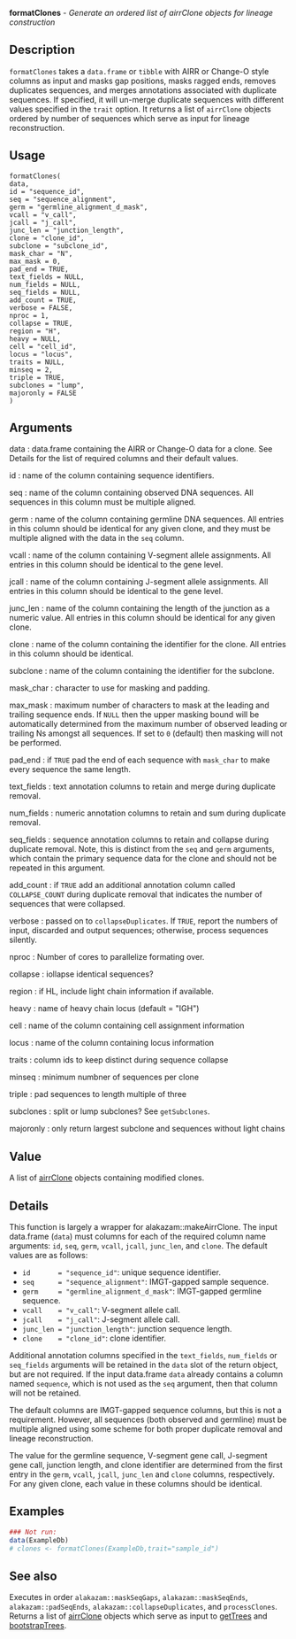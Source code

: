 **formatClones** - *Generate an ordered list of airrClone objects for lineage construction*

Description
--------------------

`formatClones` takes a `data.frame` or `tibble` with AIRR or 
Change-O style columns as input and masks gap positions, masks ragged ends, 
removes duplicates sequences, and merges annotations associated with duplicate
sequences. If specified, it will un-merge duplicate sequences with different 
values specified in the `trait` option. It returns a list of `airrClone`
objects ordered by number of sequences which serve as input for lineage reconstruction.


Usage
--------------------
```
formatClones(
data,
id = "sequence_id",
seq = "sequence_alignment",
germ = "germline_alignment_d_mask",
vcall = "v_call",
jcall = "j_call",
junc_len = "junction_length",
clone = "clone_id",
subclone = "subclone_id",
mask_char = "N",
max_mask = 0,
pad_end = TRUE,
text_fields = NULL,
num_fields = NULL,
seq_fields = NULL,
add_count = TRUE,
verbose = FALSE,
nproc = 1,
collapse = TRUE,
region = "H",
heavy = NULL,
cell = "cell_id",
locus = "locus",
traits = NULL,
minseq = 2,
triple = TRUE,
subclones = "lump",
majoronly = FALSE
)
```

Arguments
-------------------

data
:   data.frame containing the AIRR or Change-O data for a clone. See Details
for the list of required columns and their default values.

id
:   name of the column containing sequence identifiers.

seq
:   name of the column containing observed DNA sequences. All 
sequences in this column must be multiple aligned.

germ
:   name of the column containing germline DNA sequences. All entries 
in this column should be identical for any given clone, and they
must be multiple aligned with the data in the `seq` column.

vcall
:   name of the column containing V-segment allele assignments. All 
entries in this column should be identical to the gene level.

jcall
:   name of the column containing J-segment allele assignments. All 
entries in this column should be identical to the gene level.

junc_len
:   name of the column containing the length of the junction as a 
numeric value. All entries in this column should be identical 
for any given clone.

clone
:   name of the column containing the identifier for the clone. All 
entries in this column should be identical.

subclone
:   name of the column containing the identifier for the subclone.

mask_char
:   character to use for masking and padding.

max_mask
:   maximum number of characters to mask at the leading and trailing
sequence ends. If `NULL` then the upper masking bound will 
be automatically determined from the maximum number of observed 
leading or trailing Ns amongst all sequences. If set to `0` 
(default) then masking will not be performed.

pad_end
:   if `TRUE` pad the end of each sequence with `mask_char`
to make every sequence the same length.

text_fields
:   text annotation columns to retain and merge during duplicate removal.

num_fields
:   numeric annotation columns to retain and sum during duplicate removal.

seq_fields
:   sequence annotation columns to retain and collapse during duplicate 
removal. Note, this is distinct from the `seq` and `germ` 
arguments, which contain the primary sequence data for the clone
and should not be repeated in this argument.

add_count
:   if `TRUE` add an additional annotation column called 
`COLLAPSE_COUNT` during duplicate removal that indicates the 
number of sequences that were collapsed.

verbose
:   passed on to `collapseDuplicates`. If `TRUE`, report the 
numbers of input, discarded and output sequences; otherwise, process
sequences silently.

nproc
:   Number of cores to parallelize formating over.

collapse
:   iollapse identical sequences?

region
:   if HL, include light chain information if available.

heavy
:   name of heavy chain locus (default = "IGH")

cell
:   name of the column containing cell assignment information

locus
:   name of the column containing locus information

traits
:   column ids to keep distinct during sequence collapse

minseq
:   minimum numbner of sequences per clone

triple
:   pad sequences to length multiple of three

subclones
:   split or lump subclones? See `getSubclones`.

majoronly
:   only return largest subclone and sequences without light chains




Value
-------------------

A list of [airrClone](airrClone-class.md) objects containing modified clones.


Details
-------------------

This function is largely a wrapper for alakazam::makeAirrClone.
The input data.frame (`data`) must columns for each of the required column name 
arguments: `id`, `seq`, `germ`, `vcall`, `jcall`, 
`junc_len`, and `clone`.  The default values are as follows:

+ `id       = "sequence_id"`:           unique sequence identifier.
+ `seq      = "sequence_alignment"`:         IMGT-gapped sample sequence.
+ `germ     = "germline_alignment_d_mask"`:  IMGT-gapped germline sequence.
+ `vcall    = "v_call"`:                V-segment allele call.
+ `jcall    = "j_call"`:                J-segment allele call.
+ `junc_len = "junction_length"`:       junction sequence length.
+ `clone    = "clone_id"`:                 clone identifier.

Additional annotation columns specified in the `text_fields`, `num_fields` 
or `seq_fields` arguments will be retained in the `data` slot of the return 
object, but are not required. If the input data.frame `data` already contains a 
column named `sequence`, which is not used as the `seq` argument, then that 
column will not be retained.

The default columns are IMGT-gapped sequence columns, but this is not a requirement. 
However, all sequences (both observed and germline) must be multiple aligned using
some scheme for both proper duplicate removal and lineage reconstruction. 

The value for the germline sequence, V-segment gene call, J-segment gene call, 
junction length, and clone identifier are determined from the first entry in the 
`germ`, `vcall`, `jcall`, `junc_len` and `clone` columns, 
respectively. For any given clone, each value in these columns should be identical.



Examples
-------------------

```R
### Not run:
data(ExampleDb)
# clones <- formatClones(ExampleDb,trait="sample_id")
```



See also
-------------------

Executes in order `alakazam::maskSeqGaps`, `alakazam::maskSeqEnds`, 
`alakazam::padSeqEnds`, `alakazam::collapseDuplicates`,
			 and `processClones`. Returns a list of [airrClone](airrClone-class.md) objects 
			which serve as input to [getTrees](getTrees.md) and [bootstrapTrees](bootstrapTrees.md).






